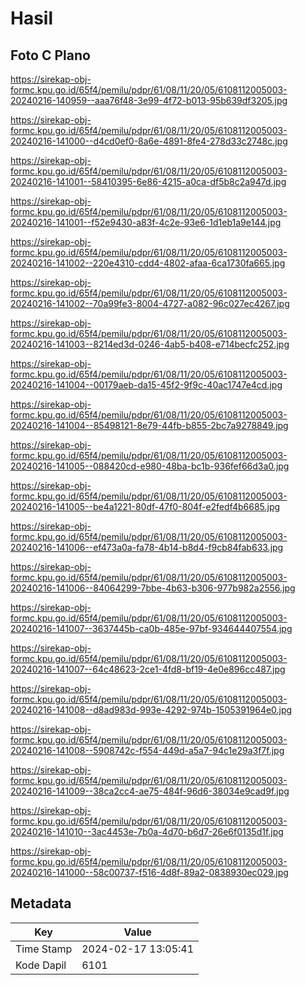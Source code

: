 # Hasil

## Foto C Plano

https://sirekap-obj-formc.kpu.go.id/65f4/pemilu/pdpr/61/08/11/20/05/6108112005003-20240216-140959--aaa76f48-3e99-4f72-b013-95b639df3205.jpg

https://sirekap-obj-formc.kpu.go.id/65f4/pemilu/pdpr/61/08/11/20/05/6108112005003-20240216-141000--d4cd0ef0-8a6e-4891-8fe4-278d33c2748c.jpg

https://sirekap-obj-formc.kpu.go.id/65f4/pemilu/pdpr/61/08/11/20/05/6108112005003-20240216-141001--58410395-6e86-4215-a0ca-df5b8c2a947d.jpg

https://sirekap-obj-formc.kpu.go.id/65f4/pemilu/pdpr/61/08/11/20/05/6108112005003-20240216-141001--f52e9430-a83f-4c2e-93e6-1d1eb1a9e144.jpg

https://sirekap-obj-formc.kpu.go.id/65f4/pemilu/pdpr/61/08/11/20/05/6108112005003-20240216-141002--220e4310-cdd4-4802-afaa-6ca1730fa665.jpg

https://sirekap-obj-formc.kpu.go.id/65f4/pemilu/pdpr/61/08/11/20/05/6108112005003-20240216-141002--70a99fe3-8004-4727-a082-96c027ec4267.jpg

https://sirekap-obj-formc.kpu.go.id/65f4/pemilu/pdpr/61/08/11/20/05/6108112005003-20240216-141003--8214ed3d-0246-4ab5-b408-e714becfc252.jpg

https://sirekap-obj-formc.kpu.go.id/65f4/pemilu/pdpr/61/08/11/20/05/6108112005003-20240216-141004--00179aeb-da15-45f2-9f9c-40ac1747e4cd.jpg

https://sirekap-obj-formc.kpu.go.id/65f4/pemilu/pdpr/61/08/11/20/05/6108112005003-20240216-141004--85498121-8e79-44fb-b855-2bc7a9278849.jpg

https://sirekap-obj-formc.kpu.go.id/65f4/pemilu/pdpr/61/08/11/20/05/6108112005003-20240216-141005--088420cd-e980-48ba-bc1b-936fef66d3a0.jpg

https://sirekap-obj-formc.kpu.go.id/65f4/pemilu/pdpr/61/08/11/20/05/6108112005003-20240216-141005--be4a1221-80df-47f0-804f-e2fedf4b6685.jpg

https://sirekap-obj-formc.kpu.go.id/65f4/pemilu/pdpr/61/08/11/20/05/6108112005003-20240216-141006--ef473a0a-fa78-4b14-b8d4-f9cb84fab633.jpg

https://sirekap-obj-formc.kpu.go.id/65f4/pemilu/pdpr/61/08/11/20/05/6108112005003-20240216-141006--84064299-7bbe-4b63-b306-977b982a2556.jpg

https://sirekap-obj-formc.kpu.go.id/65f4/pemilu/pdpr/61/08/11/20/05/6108112005003-20240216-141007--3637445b-ca0b-485e-97bf-934644407554.jpg

https://sirekap-obj-formc.kpu.go.id/65f4/pemilu/pdpr/61/08/11/20/05/6108112005003-20240216-141007--64c48623-2ce1-4fd8-bf19-4e0e896cc487.jpg

https://sirekap-obj-formc.kpu.go.id/65f4/pemilu/pdpr/61/08/11/20/05/6108112005003-20240216-141008--d8ad983d-993e-4292-974b-1505391964e0.jpg

https://sirekap-obj-formc.kpu.go.id/65f4/pemilu/pdpr/61/08/11/20/05/6108112005003-20240216-141008--5908742c-f554-449d-a5a7-94c1e29a3f7f.jpg

https://sirekap-obj-formc.kpu.go.id/65f4/pemilu/pdpr/61/08/11/20/05/6108112005003-20240216-141009--38ca2cc4-ae75-484f-96d6-38034e9cad9f.jpg

https://sirekap-obj-formc.kpu.go.id/65f4/pemilu/pdpr/61/08/11/20/05/6108112005003-20240216-141010--3ac4453e-7b0a-4d70-b6d7-26e6f0135d1f.jpg

https://sirekap-obj-formc.kpu.go.id/65f4/pemilu/pdpr/61/08/11/20/05/6108112005003-20240216-141000--58c00737-f516-4d8f-89a2-0838930ec029.jpg


## Metadata

| Key        | Value               |
| ---------- | ------------------- |
| Time Stamp | 2024-02-17 13:05:41 |
| Kode Dapil | 6101                |




